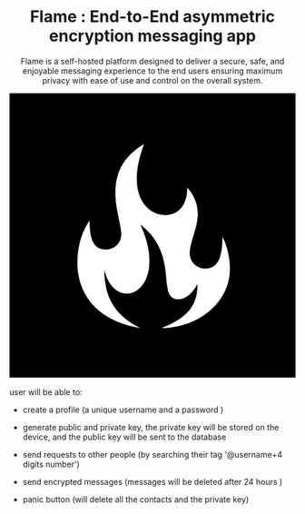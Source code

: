 <h1 align="center">Flame : End-to-End asymmetric encryption messaging app</h1>

<p align="center">
Flame is a self-hosted platform designed to deliver a secure, safe, and enjoyable messaging experience to the end users ensuring maximum privacy with ease of use and control  on the overall system.
</p>

<p align="center">
  <img src="./assets/image.png" />
</p> 

user will be able to:

-   create a profile (a unique username and a password )

-   generate public and private key, the private key will be stored on the device, and the public key will be sent to the database

-   send requests to other people (by searching their tag '@username+4 digits number')

-   send encrypted messages (messages will be deleted after 24 hours )

-   panic button (will delete all the contacts and the private key)
